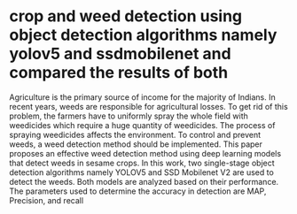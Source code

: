# crop and weed detection using object detection algorithms namely yolov5 and ssdmobilenet and compared the results of both
Agriculture is the primary source of income for the majority of Indians. In recent years, weeds are responsible for agricultural losses. To get rid of this problem, the farmers have to uniformly spray the whole field with weedicides which require a huge quantity of weedicides. The process of spraying weedicides affects the environment. To control and prevent weeds, a weed detection method should be implemented. This paper proposes an effective weed detection method using deep learning models that detect weeds in sesame crops. In this work, two single-stage object detection algorithms namely YOLOV5 and SSD Mobilenet V2 are used to detect the weeds. Both models are analyzed based on their performance. The parameters used to determine the accuracy in detection are MAP, Precision, and recall
